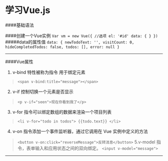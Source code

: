 # 学习Vue.js

####基础语法

####创建一个Vue实例
`Var vm = new Vue({
    //选项
    el: '#id'
    data: { }
})`
#####data的属性值
 `data: {
  newTodoText: '',
  visitCount: 0,
  hideCompletedTodos: false,
  todos: [],
  error: null
}`

------
####Vue属性
1. v-bind 特性被称为指令 用于绑定元素
> `<span v-bind:title="message"></span>`
2. v-if 控制切换一个元素是否显示
> `<p v-if="seen">现在你看到我了</p>`
3. v-for 指令可以绑定数组的数据来渲染一个项目列表
> `<li v-for="todo in todos">
            {{todo.text}}
        </li>`
4. v-on 指令添加一个事件监听器，通过它调用在 Vue 实例中定义的方法
> `<button v-on:click="reverseMessage">反转消息</button>`
5.v-model 指令，表单输入和应用状态之间的双向绑定。
> `<input v-model="message">`

------





